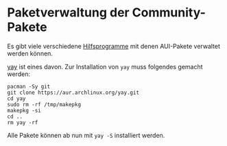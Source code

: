 # Paketverwaltung der Community-Pakete

Es gibt viele verschiedene [Hilfsprogramme](https://wiki.archlinux.de/title/AUR_Hilfsprogramme) mit denen AUI-Pakete verwaltet werden können. 

[yay](https://github.com/Jguer/yay) ist eines davon. Zur Installation von `yay` muss folgendes gemacht werden:

    pacman -Sy git
    git clone https://aur.archlinux.org/yay.git
    cd yay  
    sudo rm -rf /tmp/makepkg
    makepkg -si
    cd ..
    rm yay -rf

Alle Pakete können ab nun mit `yay -S` installiert werden.